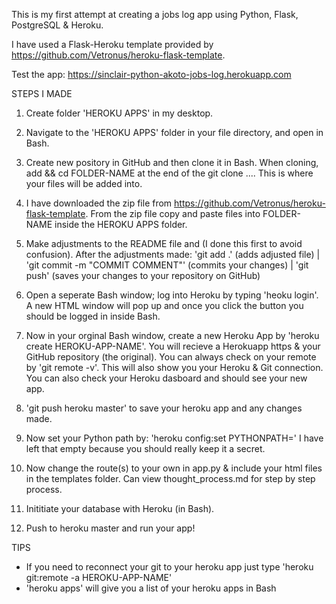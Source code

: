 This is my first attempt at creating a jobs log app using Python, Flask, PostgreSQL & Heroku.

 I have used a Flask-Heroku template provided by https://github.com/Vetronus/heroku-flask-template.

Test the app: https://sinclair-python-akoto-jobs-log.herokuapp.com

STEPS I MADE

1. Create folder 'HEROKU APPS' in my desktop.

2. Navigate to the 'HEROKU APPS' folder in your file directory, and open in Bash.

3. Create new pository in GitHub and then clone it in Bash.  When cloning, add && cd FOLDER-NAME at the end of the git clone .... This is where your files will be added into.

4. I have downloaded the zip file from https://github.com/Vetronus/heroku-flask-template.  From the zip file copy and paste files into FOLDER-NAME inside the HEROKU APPS folder.

5. Make adjustments to the README file and (I done this first to avoid confusion).  After the adjustments made:
'git add .' (adds adjusted file) | 
'git commit -m "COMMIT COMMENT"' (commits your changes) |
'git push' (saves your changes to your repository on GitHub)

6. Open a seperate Bash window; log into Heroku by typing 'heoku login'.  A new HTML window will pop up and once you click the button you should be  logged in inside Bash.

7. Now in your orginal Bash window, create a new Heroku App by 'heroku create HEROKU-APP-NAME'.  You will recieve a Herokuapp https & your GitHub repository (the original).  You can always check on your remote by 'git remote -v'.  This will also show you your Heroku & Git connection.  You can also check your Heroku dasboard and should see your new app.

8. 'git push heroku master' to save your heroku app and any changes made.

9. Now set your Python path by: 'heroku config:set PYTHONPATH='
I have left that empty because you should really keep it a secret.

10. Now change the route(s) to your own in app.py & include your html files in the templates folder.  Can view thought_process.md for step by step process.

11. Inititiate your database with Heroku (in Bash).

12. Push to heroku master and run your app!


TIPS

* If you need to reconnect your git to your heroku app just type 'heroku git:remote -a HEROKU-APP-NAME'
* 'heroku apps' will give you a list of your heroku apps in Bash